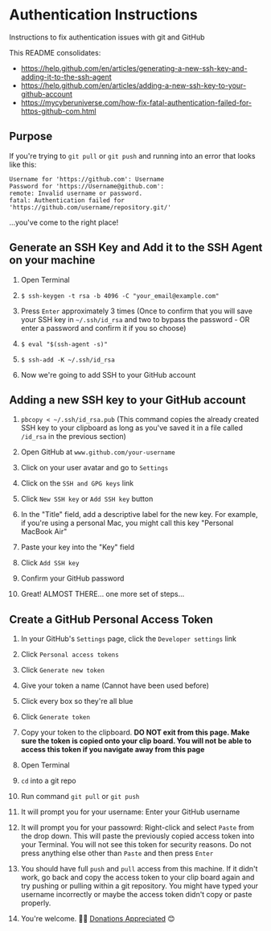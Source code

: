 # Authentication Instructions
Instructions to fix authentication issues with git and GitHub

This README consolidates:

* https://help.github.com/en/articles/generating-a-new-ssh-key-and-adding-it-to-the-ssh-agent
* https://help.github.com/en/articles/adding-a-new-ssh-key-to-your-github-account
* https://mycyberuniverse.com/how-fix-fatal-authentication-failed-for-https-github-com.html

## Purpose

If you're trying to `git pull` or `git push` and running into an error that looks like this:

```
Username for 'https://github.com': Username
Password for 'https://Username@github.com':
remote: Invalid username or password.
fatal: Authentication failed for 'https://github.com/username/repository.git/'
```

...you've come to the right place!

## Generate an SSH Key and Add it to the SSH Agent on your machine

1. Open Terminal

2. `$ ssh-keygen -t rsa -b 4096 -C "your_email@example.com"`

3. Press `Enter` approximately 3 times (Once to confirm that you will save your SSH key in `~/.ssh/id_rsa` and two to bypass the password - OR enter a password and confirm it if you so choose)

4. `$ eval "$(ssh-agent -s)"`

5. `$ ssh-add -K ~/.ssh/id_rsa`

6. Now we're going to add SSH to your GitHub account

## Adding a new SSH key to your GitHub account

1. `pbcopy < ~/.ssh/id_rsa.pub` (This command copies the already created SSH key to your clipboard as long as you've saved it in a file called `/id_rsa` in the previous section)

2. Open GitHub at `www.github.com/your-username`

3. Click on your user avatar and go to `Settings`

4. Click on the `SSH and GPG keys` link

5. Click `New SSH key` or `Add SSH key` button

6. In the "Title" field, add a descriptive label for the new key. For example, if you're using a personal Mac, you might call this key "Personal MacBook Air"

7. Paste your key into the "Key" field

8. Click `Add SSH key`

9. Confirm your GitHub password

10. Great! ALMOST THERE... one more set of steps...

## Create a GitHub Personal Access Token

1. In your GitHub's `Settings` page, click the `Developer settings` link

2. Click `Personal access tokens`

3. Click `Generate new token`

4. Give your token a name (Cannot have been used before)

5. Click every box so they're all blue

6. Click `Generate token`

7. Copy your token to the clipboard. **DO NOT exit from this page. Make sure the token is copied onto your clip board. You will not be able to access this token if you navigate away from this page**

8. Open Terminal

9. `cd` into a git repo

10. Run command `git pull` or `git push`

11. It will prompt you for your username: Enter your GitHub username

12. It will prompt you for your passowrd: Right-click and select `Paste` from the drop down. This will paste the previously copied access token into your Terminal. You will not see this token for security reasons. Do not press anything else other than `Paste` and then press `Enter`

13. You should have full `push` and `pull` access from this machine. If it didn't work, go back and copy the access token to your clip board again and try pushing or pulling within a git repository. You might have typed your username incorrectly or maybe the access token didn't copy or paste properly.

14. You're welcome. 🙌🏽 [Donations Appreciated](https://github.com/sponsors/eamoses) 😊
